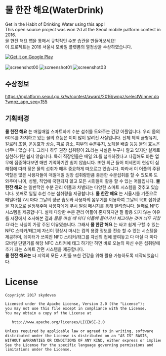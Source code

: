 # 물 한잔 해요(WaterDrink)
Get in the Habit of Drinking Water using this app!<br>
This open source project was won 2d at the Seoul mobile patform contest in 2016. <br>
물 한잔 해요 앱을 통해서 규칙적인 수분 습관을 만들어보세요!<br>
이 프로젝트는 2016 서울시 모바일 플렛폼의 열정상을 수상하였습니다. <br>

<a href='https://play.google.com/store/apps/details?id=com.skydoves.waterdays&pcampaignid=MKT-Other-global-all-co-prtnr-py-PartBadge-Mar2515-1'><img alt='Get it on Google Play' src='https://developer.android.com/images/brand/en_generic_rgb_wo_60.png'/></a><br><br>
![screenshot00](https://user-images.githubusercontent.com/24237865/29495291-4e64277e-85f7-11e7-9319-ae9f5e49a9b6.png)
![screenshot01](https://user-images.githubusercontent.com/24237865/29495292-4e732eae-85f7-11e7-94c5-7eeda9adbd90.png)
![screenshot03](https://user-images.githubusercontent.com/24237865/29495293-4e775c40-85f7-11e7-9084-7c5e4741c01c.png)
<br>

## 수상정보
https://mplatform.seoul.go.kr/w/contest/award/2016/wnpz/selectWinner.do?wnpz_app_seq=155

## 기획배경
__물 한잔 해요__ 는 매일매일 스마트하게 수분 섭취를 도와주는 건강 어플입니다.
우리 몸의 60%를 차지하고 있는 물의 효능은 이미 많이 알려진 사실입니다.
신체 체액 균형유지, 칼로리 조절, 운동효과 상승, 피로 감소, 피부의 수분유지, 노폐물 배출 등등
물의 효능은 너무나 많습니다. 그러나 하루 권장 섭취량이 2L라는 사실은 누구나 알고 있지만 
실제로 실천하기란 쉽지 않습니다. 특히 직장인들은 매일 2L를 섭취하겠다고 다짐해도 
바쁜 업무에 집중하다보면 매번 기억하기란 쉽지 않습니다. 또한 최근 들어 미세먼지 현상이 
심해짐에 따라 잦은 물의 섭취가 매우 중요하게 떠오르고 있습니다. 
따라서 이 어플의 주된 역할은 많은 사용자들이 매일매일 권장 섭취량만큼 충분한 
수분섭취를 할 수 있도록 도와주며 나이, 성별, 직업에 국한되지 않고 모든 시민들이 활용 
할 수 있는 어플입니다. __물 한잔 해요__ 는 일반적인 수분 관리 어플과 차별되는 다양한 
스마트 시스템을 갖추고 있습니다. 첫째로 일일 추천 수분 섭취량을 제공합니다. 
__물 한잔 해요__ 는 서울시를 기준으로 매일아침 7시 마다 그날의 평균 습도와 사용자의 몸무게를 
이용하여 그날의 목표 섭취량을 자동으로 설정해주며 사용자에게 푸시 알림 메시지를 통해
알려줍니다. 둘째로 NFC 시스템을 제공합니다. 실제 다양한 수분 관리 어플이 존재하지만 잘 활용 
되지 않는 이유를 시장에서 조사해본 결과 _물을 마실 때 마다 어플에 들어가서 체크하는 것이 
너무 귀찮다_ 라는 사실이 가장 주된 이유였습니다. 그래서 __물 한잔 해요__ 는 싸고 쉽게 
구할 수 있는 NFC 스티커/태그에 자신이 평상시 마시는 컵의 용량 정보를 전송 할 수 있는 
시스템을 제공하며, 데이터가 쓰여진 NFC 스티커/태그를 자신의 컵에 붙여놓고 
다 마실 때 마다 모바일 단말기를 해당 NFC 스티커에 태그 하기만 하면 바로 오늘의 마신 
수분 섭취량에 추가 되는 스마트 간편 시스템을 제공합니다.<br>
__물 한잔 해요는__ 타 지역의 모든 시민들 또한 건강을 위해 활용 가능하도록 제작되었습니다.


# License
```xml
Copyright 2017 skydoves

Licensed under the Apache License, Version 2.0 (the "License");
you may not use this file except in compliance with the License.
You may obtain a copy of the License at

   http://www.apache.org/licenses/LICENSE-2.0

Unless required by applicable law or agreed to in writing, software
distributed under the License is distributed on an "AS IS" BASIS,
WITHOUT WARRANTIES OR CONDITIONS OF ANY KIND, either express or implied.
See the License for the specific language governing permissions and
limitations under the License.
```
